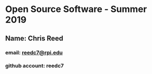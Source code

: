 # Open Source Software - Summer 2019
## Name: Chris Reed
### email: reedc7@rpi.edu
### github account: reedc7
